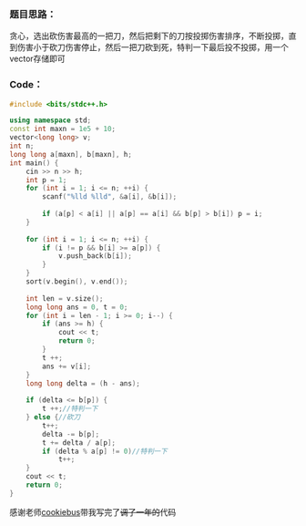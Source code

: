 ### 题目思路：
贪心，选出砍伤害最高的一把刀，然后把剩下的刀按投掷伤害排序，不断投掷，直到伤害小于砍刀伤害停止，然后一把刀砍到死，特判一下最后投不投掷，用一个vector存储即可
### Code：
```cpp
#include <bits/stdc++.h>

using namespace std;
const int maxn = 1e5 + 10;
vector<long long> v;
int n;
long long a[maxn], b[maxn], h;
int main() {
	cin >> n >> h;
	int p = 1;
	for (int i = 1; i <= n; ++i) {
		scanf("%lld %lld", &a[i], &b[i]);
		
		if (a[p] < a[i] || a[p] == a[i] && b[p] > b[i]) p = i;
	}
	
	for (int i = 1; i <= n; ++i) {
		if (i != p && b[i] >= a[p]) {
			v.push_back(b[i]);
		}
	}
	sort(v.begin(), v.end());
	
	int len = v.size(); 
	long long ans = 0, t = 0;
	for (int i = len - 1; i >= 0; i--) {
		if (ans >= h) {
			cout << t;
			return 0;
		}
		t ++;
		ans += v[i];
	}
	long long delta = (h - ans);
	
	if (delta <= b[p]) {
		t ++;//特判一下
	} else {//砍刀
		t++;
		delta -= b[p];
		t += delta / a[p];
		if (delta % a[p] != 0)//特判一下
			t++;
	}
	cout << t;
	return 0;
}
```
感谢老师[cookiebus](https://www.luogu.com.cn/user/154195)带我写完了~~调了一年的~~代码